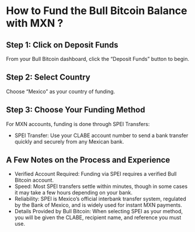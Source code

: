 # How to Fund the Bull Bitcoin Balance with MXN ?

## Step 1: Click on Deposit Funds
From your Bull Bitcoin dashboard, click the “Deposit Funds” button to begin.

## Step 2: Select Country
Choose “Mexico” as your country of funding.

## Step 3: Choose Your Funding Method
For MXN accounts, funding is done through SPEI Transfers:

- SPEI Transfer: Use your CLABE account number to send a bank transfer quickly and securely from any Mexican bank.

## A Few Notes on the Process and Experience

- Verified Account Required: Funding via SPEI requires a verified Bull Bitcoin account.
- Speed: Most SPEI transfers settle within minutes, though in some cases it may take a few hours depending on your bank.
- Reliability: SPEI is Mexico’s official interbank transfer system, regulated by the Bank of Mexico, and is widely used for instant MXN payments.
- Details Provided by Bull Bitcoin: When selecting SPEI as your method, you will be given the CLABE, recipient name, and reference you must use.